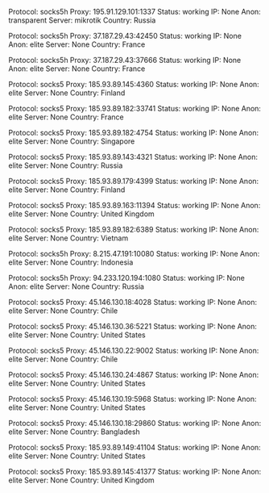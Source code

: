 Protocol: socks5h
Proxy: 195.91.129.101:1337
Status: working
IP: None
Anon: transparent
Server: mikrotik
Country: Russia

Protocol: socks5h
Proxy: 37.187.29.43:42450
Status: working
IP: None
Anon: elite
Server: None
Country: France

Protocol: socks5h
Proxy: 37.187.29.43:37666
Status: working
IP: None
Anon: elite
Server: None
Country: France

Protocol: socks5
Proxy: 185.93.89.145:4360
Status: working
IP: None
Anon: elite
Server: None
Country: Finland

Protocol: socks5
Proxy: 185.93.89.182:33741
Status: working
IP: None
Anon: elite
Server: None
Country: France

Protocol: socks5
Proxy: 185.93.89.182:4754
Status: working
IP: None
Anon: elite
Server: None
Country: Singapore

Protocol: socks5
Proxy: 185.93.89.143:4321
Status: working
IP: None
Anon: elite
Server: None
Country: Russia

Protocol: socks5
Proxy: 185.93.89.179:4399
Status: working
IP: None
Anon: elite
Server: None
Country: Finland

Protocol: socks5
Proxy: 185.93.89.163:11394
Status: working
IP: None
Anon: elite
Server: None
Country: United Kingdom

Protocol: socks5
Proxy: 185.93.89.182:6389
Status: working
IP: None
Anon: elite
Server: None
Country: Vietnam

Protocol: socks5h
Proxy: 8.215.47.191:10080
Status: working
IP: None
Anon: elite
Server: None
Country: Indonesia

Protocol: socks5h
Proxy: 94.233.120.194:1080
Status: working
IP: None
Anon: elite
Server: None
Country: Russia

Protocol: socks5
Proxy: 45.146.130.18:4028
Status: working
IP: None
Anon: elite
Server: None
Country: Chile

Protocol: socks5
Proxy: 45.146.130.36:5221
Status: working
IP: None
Anon: elite
Server: None
Country: United States

Protocol: socks5
Proxy: 45.146.130.22:9002
Status: working
IP: None
Anon: elite
Server: None
Country: Chile

Protocol: socks5
Proxy: 45.146.130.24:4867
Status: working
IP: None
Anon: elite
Server: None
Country: United States

Protocol: socks5
Proxy: 45.146.130.19:5968
Status: working
IP: None
Anon: elite
Server: None
Country: United States

Protocol: socks5
Proxy: 45.146.130.18:29860
Status: working
IP: None
Anon: elite
Server: None
Country: Bangladesh

Protocol: socks5
Proxy: 185.93.89.149:41104
Status: working
IP: None
Anon: elite
Server: None
Country: United States

Protocol: socks5
Proxy: 185.93.89.145:41377
Status: working
IP: None
Anon: elite
Server: None
Country: United Kingdom

